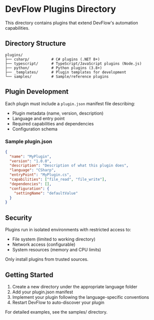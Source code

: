 # DevFlow Plugins Directory
    
This directory contains plugins that extend DevFlow's automation capabilities.
    
## Directory Structure
    
```
plugins/
├── csharp/          # C# plugins (.NET 8+)
├── typescript/      # TypeScript/JavaScript plugins (Node.js)
├── python/          # Python plugins (3.8+)
├── _templates/      # Plugin templates for development
└── samples/         # Sample/reference plugins
```
    
## Plugin Development
    
Each plugin must include a `plugin.json` manifest file describing:
- Plugin metadata (name, version, description)
- Language and entry point
- Required capabilities and dependencies
- Configuration schema
    
### Sample plugin.json
    
```json
{
  "name": "MyPlugin",
  "version": "1.0.0",
  "description": "Description of what this plugin does",
  "language": "CSharp",
  "entryPoint": "MyPlugin.cs",
  "capabilities": ["file_read", "file_write"],
  "dependencies": [],
  "configuration": {
    "settingName": "defaultValue"
  }
}
```
    
## Security
    
Plugins run in isolated environments with restricted access to:
- File system (limited to working directory)
- Network access (configurable)
- System resources (memory and CPU limits)
    
Only install plugins from trusted sources.
    
## Getting Started
    
1. Create a new directory under the appropriate language folder
2. Add your plugin.json manifest
3. Implement your plugin following the language-specific conventions
4. Restart DevFlow to auto-discover your plugin
    
For detailed examples, see the samples/ directory.
